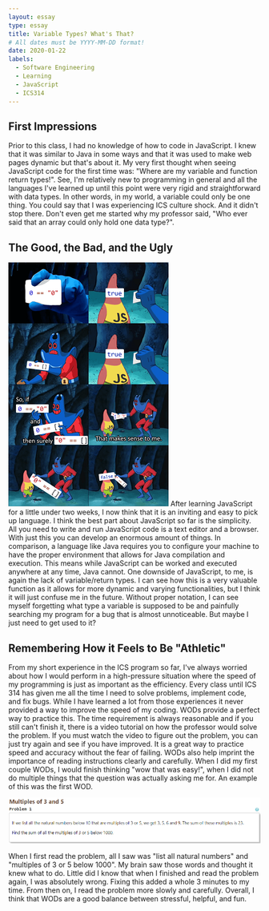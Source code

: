 ```yaml
---
layout: essay
type: essay
title: Variable Types? What's That?
# All dates must be YYYY-MM-DD format!
date: 2020-01-22
labels:
  - Software Engineering
  - Learning
  - JavaScript
  - ICS314
---
```


## First Impressions
Prior to this class, I had no knowledge of how to code in JavaScript.  I knew that it was similar to Java in some ways and that it was used to make web pages dynamic but that's about it.  My very first thought when seeing JavaScript code for the first time was: "Where are my variable and function return types!".  See, I'm relatively new to programming in general and all the languages I've learned up until this point were very rigid and straightforward with data types.  In other words, in my world, a variable could only be one thing.  You could say that I was experiencing ICS culture shock.  And it didn't stop there.  Don't even get me started why my professor said, "Who ever said that an array could only hold one data type?".

## The Good, the Bad, and the Ugly
<img class="ui right floated image" src="/images/jsmeme.png">
After learning JavaScript for a little under two weeks, I now think that it is an inviting and easy to pick up language.  I think the best part about JavaScript so far is the simplicity.  All you need to write and run JavaScript code is a text editor and a browser.  With just this you can develop an enormous amount of things.  In comparison, a language like Java requires you to configure your machine to have the proper environment that allows for Java compilation and execution.  This means while JavaScript can be worked and executed anywhere at any time, Java cannot.  One downside of JavaScript, to me, is again the lack of variable/return types.  I can see how this is a very valuable function as it allows for more dynamic and varying functionalities, but I think it will just confuse me in the future.  Without proper notation, I can see myself forgetting what type a variable is supposed to be and painfully searching my program for a bug that is almost unnoticeable.  But maybe I just need to get used to it?


## Remembering How it Feels to Be "Athletic"
From my short experience in the ICS program so far, I've always worried about how I would perform in a high-pressure situation where the speed of my programming is just as important as the efficiency.  Every class until ICS 314 has given me all the time I need to solve problems, implement code, and fix bugs.  While I have learned a lot from those experiences it never provided a way to improve the speed of my coding.  WODs provide a perfect way to practice this.  The time requirement is always reasonable and if you still can't finish it, there is a video tutorial on how the professor would solve the problem.  If you must watch the video to figure out the problem, you can just try again and see if you have improved.  It is a great way to practice speed and accuracy without the fear of failing.  WODs also help imprint the importance of reading instructions clearly and carefully.  When I did my first couple WODs, I would finish thinking "wow that was easy!", when I did not do multiple things that the question was actually asking me for.  An example of this was the first WOD.

<img class="ui image" src="/images/WOD1.png">

When I first read the problem, all I saw was "list all natural numbers" and "multiples of 3 or 5 below 1000".  My brain saw those words and thought it knew what to do.  Little did I know that when I finished and read the problem again, I was absolutely wrong.  Fixing this added a whole 3 minutes to my time.  From then on, I read the problem more slowly and carefully.  Overall, I think that WODs are a good balance between stressful, helpful, and fun.




